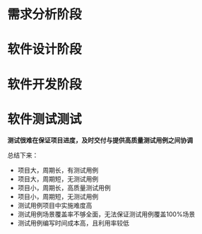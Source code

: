 # 需求分析阶段

# 软件设计阶段

# 软件开发阶段

# 软件测试测试

**测试很难在保证项目进度，及时交付与提供高质量测试用例之间协调**

总结下来：

- 项目大，周期长，有测试用例
- 项目大，周期短，无测试用例
- 项目小，周期长，高质量测试用例
- 项目小，周期短，无测试用例
- 测试用例项目中实施难度高
- 测试用例场景覆盖率不够全面，无法保证测试用例覆盖100%场景
- 测试用例编写时间成本高，且利用率较低
